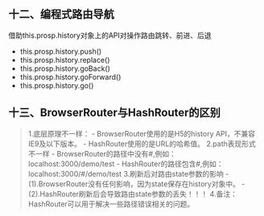 ## 十二、编程式路由导航
  借助this.prosp.history对象上的API对操作路由跳转、前进、后退

  - this.prosp.history.push()
  - this.prosp.history.replace()
  - this.prosp.history.goBack()
  - this.prosp.history.goForward()
  - this.prosp.history.go()
## 十三、BrowserRouter与HashRouter的区别
  > 1.底层原理不一样：
         - BrowserRouter使用的是H5的history API，不兼容IE9及以下版本。
         - HashRouter使用的是URL的哈希值。
  > 2.path表现形式不一样
      - BrowserRouter的路径中没有#,例如：localhost:3000/demo/test
      - HashRouter的路径包含#,例如：localhost:3000/#/demo/test
  > 3.刷新后对路由state参数的影响
      -  (1).BrowserRouter没有任何影响，因为state保存在history对象中。
      -  (2).HashRouter刷新后会导致路由state参数的丢失！！！
  > 4.备注：HashRouter可以用于解决一些路径错误相关的问题。